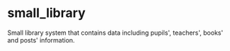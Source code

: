 # small_library
Small library system that contains data including pupils', teachers', books' and posts' information.
